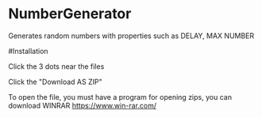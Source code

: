 # NumberGenerator

Generates random numbers with properties such as DELAY, MAX NUMBER

#Installation

Click the 3 dots near the files

Click the "Download AS ZIP"

To open the file, you must have a program for opening zips, you can download WINRAR https://www.win-rar.com/
